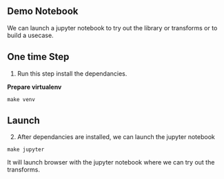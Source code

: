 ## Demo Notebook

We can launch a jupyter notebook to try out the library or transforms or to build a usecase.


## One time Step

1. Run this step install the dependancies. 

**Prepare virtualenv**

`make venv`

## Launch

2. After dependancies are installed, we can launch the jupyter notebook

`make jupyter`

It will launch browser with the jupyter notebook where we can try out the transforms.
